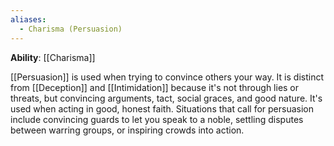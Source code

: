 ```yaml
---
aliases:
  - Charisma (Persuasion)
---
```

**Ability**: [[Charisma]]

[[Persuasion]] is used when trying to convince others your way. It is distinct from [[Deception]] and [[Intimidation]] because it's not through lies or threats, but convincing arguments, tact, social graces, and good nature. It's used when acting in good, honest faith. Situations that call for persuasion include convincing guards to let you speak to a noble, settling disputes between warring groups, or inspiring crowds into action. 